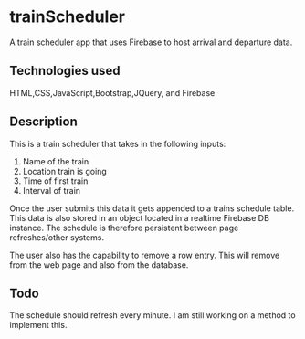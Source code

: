 # trainScheduler
A train scheduler app that uses Firebase to host arrival and departure data.

## Technologies used

HTML,CSS,JavaScript,Bootstrap,JQuery, and Firebase

## Description

This is a train scheduler that takes in the following inputs:

1) Name of the train
2) Location train is going
3) Time of first train
4) Interval of train

Once the user submits this data it gets appended to a trains schedule table. This data is also stored in an object located in a realtime Firebase DB instance. The schedule is therefore persistent between page refreshes/other systems.

The user also has the capability to remove a row entry. This will remove from the web page and also from the database.

## Todo

The schedule should refresh every minute. I am still working on a method to implement this.
